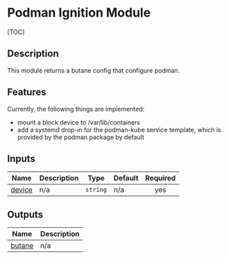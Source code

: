 <!-- BEGIN_TF_DOCS -->
# Podman Ignition Module

[TOC]

## Description

This module returns a butane config that configure podman.

## Features

Currently, the following things are implemented:

- mount a block device to /var/lib/containers
- add a systemd drop-in for the podman-kube service template, which is provided by the podman package by default

## Inputs

| Name | Description | Type | Default | Required |
|------|-------------|------|---------|:--------:|
| <a name="input_device"></a> [device](#input\_device) | n/a | `string` | n/a | yes |

## Outputs

| Name | Description |
|------|-------------|
| <a name="output_butane"></a> [butane](#output\_butane) | n/a |
<!-- END_TF_DOCS -->
